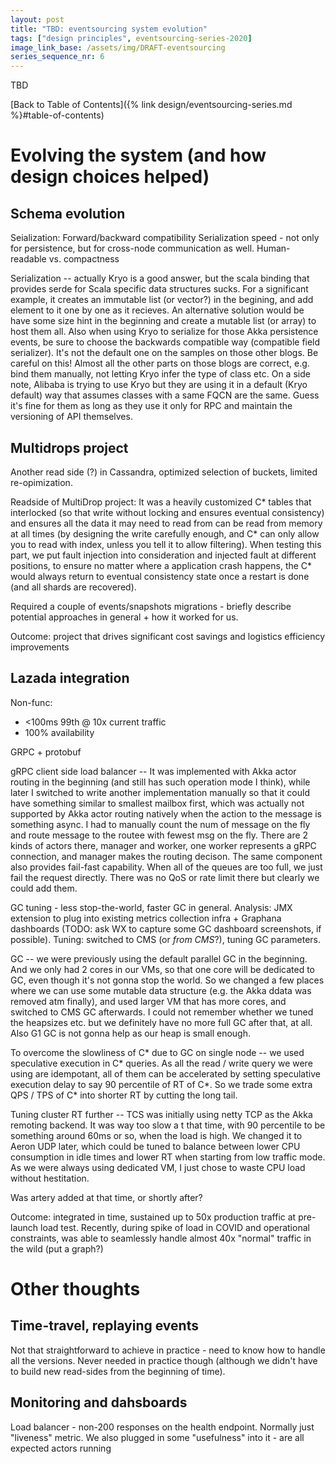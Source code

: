```yaml
---
layout: post
title: "TBD: eventsourcing system evolution"
tags: ["design principles", eventsourcing-series-2020]
image_link_base: /assets/img/DRAFT-eventsourcing
series_sequence_nr: 6
---
```


TBD

[Back to Table of Contents]({% link design/eventsourcing-series.md %}#table-of-contents)

# Evolving the system (and how design choices helped)

## Schema evolution

Seialization: Forward/backward compatibility
Serialization speed - not only for persistence, but for cross-node communication as well.
Human-readable vs. compactness

Serialization -- actually Kryo is a good answer, but the scala binding that provides serde for Scala specific
data structures sucks. For a significant example, it creates an immutable list (or vector?) in the begining, and
add element to it one by one as it recieves. An alternative solution would be have some size hint in the beginning
and create a mutable list (or array) to host them all. Also when using Kryo to serialize for those Akka persistence
events, be sure to choose the backwards compatible way (compatible field serializer). It's not the default one on
the samples on those other blogs. Be careful on this! Almost all the other parts on those blogs are correct, e.g.
bind them manually, not letting Kryo infer the type of class etc. On a side note, Alibaba is trying to use Kryo but
they are using it in a default (Kryo default) way that assumes classes with a same FQCN are the same. Guess it's fine
for them as long as they use it only for RPC and maintain the versioning of API themselves.

## Multidrops project

Another read side (?) in Cassandra, optimized selection of buckets, limited re-opimization.

Readside of MultiDrop project: It was a heavily customized C* tables that interlocked (so that write without locking 
and ensures eventual consistency) and ensures all the data it may need to read from can be read from memory at all 
times (by designing the write carefully enough, and C* can only allow you to read with index, unless you tell it to 
allow filtering). When testing this part, we put fault injection into consideration and injected fault at different 
positions, to ensure no matter where a application crash happens, the C* would always return to eventual consistency 
state once a restart is done (and all shards are recovered).

Required a couple of events/snapshots migrations - briefly describe potential approaches in general + how it worked
for us. 

Outcome: project that drives significant cost savings and logistics efficiency improvements

## Lazada integration

Non-func:
* <100ms 99th @ 10x current traffic
* 100% availability

GRPC + protobuf

gRPC client side load balancer -- It was implemented with Akka actor routing in the beginning (and still has such
operation mode I think), while later I switched to write another implementation manually so that it could have
something similar to smallest mailbox first, which was actually not supported by Akka actor routing natively when
the action to the message is something async. I had to manually count the num of message on the fly and route
message to the routee with fewest msg on the fly. There are 2 kinds of actors there, manager and worker, one worker
represents a gRPC connection, and manager makes the routing decison. The same component also provides fail-fast
capability. When all of the queues are too full, we just fail the request directly. There was no QoS or rate limit
there but clearly we could add them.

GC tuning - less stop-the-world, faster GC in general. Analysis: JMX extension to plug into existing metrics collection
infra + Graphana dashboards (TODO: ask WX to capture some GC dashboard screenshots, if possible). Tuning: switched 
to CMS (or _from CMS_?), tuning GC parameters. 

GC -- we were previously using the default parallel GC in the beginning. And we only had 2 cores in our VMs,
so that one core will be dedicated to GC, even though it's not gonna stop the world. So we changed a few places
where we can use some mutable data structure (e.g. the Akka ddata was removed atm finally), and used larger VM
that has more cores, and switched to CMS GC afterwards. I could not remember whether we tuned the heapsizes etc.
but we definitely have no more full GC after that, at all. Also G1 GC is not gonna help as our heap is small enough.

To overcome the slowliness of C* due to GC on single node -- we used speculative execution in C* queries.
As all the read / write query we were using are idempotant, all of them can be accelerated by setting speculative
execution delay to say 90 percentile of RT of C*. So we trade some extra QPS / TPS of C* into shorter RT by cutting
the long tail.

Tuning cluster RT further -- TCS was initially using netty TCP as the Akka remoting backend. It was way too slow a
t that time, with 90 percentile to be something around 60ms or so, when the load is high. We changed it to Aeron UDP
later,  which could be tuned to balance between lower CPU consumption in idle times and lower RT when starting from
low traffic mode. As we were always using dedicated VM, I just chose to waste CPU load without hestitation.

Was artery added at that time, or shortly after?

Outcome: integrated in time, sustained up to 50x production traffic at pre-launch load test. Recently, during spike of
load in COVID and operational constraints, was able to seamlessly handle almost 40x "normal" traffic in the wild 
(put a graph?)

# Other thoughts

## Time-travel, replaying events

Not that straightforward to achieve in practice - need to know how to handle all the versions.
Never needed in practice though (although we didn't have to build new read-sides from the beginning of time).

## Monitoring and dahsboards

Load balancer - non-200 responses on the health endpoint. Normally just "liveness" metric. 
We also plugged in some "usefulness" into it - are all expected actors running
